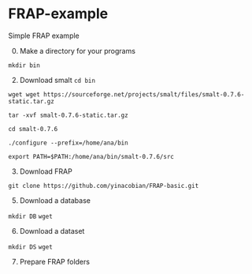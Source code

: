 # FRAP-example
Simple FRAP example

0. Make a directory for your programs

`mkdir bin`

2. Download smalt
`cd bin` 

`wget wget https://sourceforge.net/projects/smalt/files/smalt-0.7.6-static.tar.gz`

`tar -xvf smalt-0.7.6-static.tar.gz`

`cd smalt-0.7.6`

`./configure --prefix=/home/ana/bin`

`export PATH=$PATH:/home/ana/bin/smalt-0.7.6/src`

3. Download FRAP

`git clone https://github.com/yinacobian/FRAP-basic.git`

5. Download a database

`mkdir DB`
`wget `

6. Download a dataset

`mkdir DS`
`wget `

7. Prepare FRAP folders


